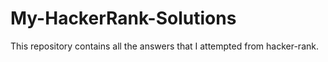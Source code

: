# My-HackerRank-Solutions
This repository contains all the answers that I attempted from hacker-rank. 
